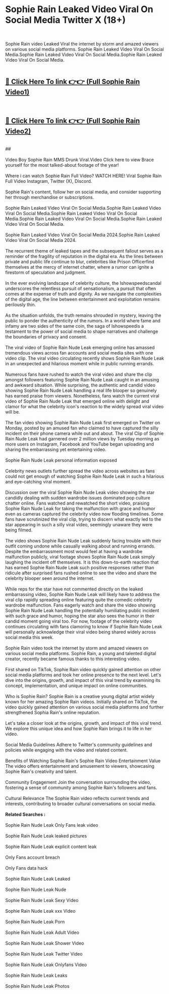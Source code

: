 # Sophie Rain Leaked Video Viral On Social Media Twitter X (18+) <br>
<br>

Sophie Rain video Leaked Viral the internet by storm and amazed viewers on various social media platforms. Sophie Rain Leaked Video Viral On Social Media.Sophie Rain Leaked Video Viral On Social Media.Sophie Rain Leaked Video Viral On Social Media.<br>
 <br>

##  <a href="https://play.trustnlinepharmacy.us?title=Full Sophie_Rain&ref=git">🔴 Click Here To link 👉👉 (Full Sophie Rain Video1)</a><br>
  <br>

##  <a href="https://play.trustnlinepharmacy.us?title=Full Sophie_Rain&ref=git">🔴 Click Here To link 👉👉 (Full Sophie Rain Video2)</a><br>
  <br>
  ##


  <br>

  <br>
Video Boy Sophie Rain MMS Drunk Viral.Video Click here to view Brace yourself for the most talked-about footage of the year!
<br><br>
Where i can watch Sophie Rain Full Video? WATCH HERE! Viral Sophie Rain Full Video Instagram, Twitter (X), Discord.
<br><br>
Sophie Rain's content, follow her on social media, and consider supporting her through merchandise or subscriptions.
<br><br>
Sophie Rain Leaked Video Viral On Social Media.Sophie Rain Leaked Video Viral On Social Media.Sophie Rain Leaked Video Viral On Social Media.Sophie Rain Leaked Video Viral On Social Media.Sophie Rain Leaked Video Viral On Social Media.
<br><br>
Sophie Rain Leaked Video Viral On Social Media 2024.Sophie Rain Leaked Video Viral On Social Media 2024.
<br><br>
The recurrent theme of leaked tapes and the subsequent fallout serves as a reminder of the fragility of reputation in the digital era. As the lines between private and public life continue to blur, celebrities like Prison Officerfind themselves at the mercy of internet chatter, where a rumor can ignite a firestorm of speculation and judgment.
<br><br>
In the ever evolving landscape of celebrity culture, the Ishowspeedscandal underscores the relentless pursuit of sensationalism, a pursuit that often comes at the expense of truth and dignity. As we navigate the complexities of the digital age, the line between entertainment and exploitation remains perilously thin.
<br><br>
As the situation unfolds, the truth remains shrouded in mystery, leaving the public to ponder the authenticity of the rumors. In a world where fame and infamy are two sides of the same coin, the saga of Ishowspeedis a testament to the power of social media to shape narratives and challenge the boundaries of privacy and consent.
<br><br>
The viral video of Sophie Rain Nude Leak emerging online has amassed tremendous views across fan accounts and social media sites with one video clip. The viral video circulating recently shows Sophie Rain Nude Leak in an unexpected and hilarious moment while in public running errands.
<br><br>
Numerous fans have rushed to watch the viral video and share the clip amongst followers featuring Sophie Rain Nude Leak caught in an amusing and awkward situation. While surprising, the authentic and candid video showing Sophie Rain Nude Leak handling a real life blooper so genuinely has earned praise from viewers. Nonetheless, fans watch the current viral video of Sophie Rain Nude Leak that emerged online with delight and clamor for what the celebrity icon's reaction to the widely spread viral video will be.
<br><br>
The fan video showing Sophie Rain Nude Leak first emerged on Twitter on Monday, posted by an amused fan who claimed to have captured the silly incident on their phone camera while out and about. The viral Clip of Sophie Rain Nude Leak had garnered over 2 million views by Tuesday morning as more users on Instagram, Facebook and YouTube began uploading and sharing the embarrassing yet entertaining video.
<br><br>
Sophie Rain Nude Leak personal information exposed
<br><br>
Celebrity news outlets further spread the video across websites as fans could not get enough of watching Sophie Rain Nude Leak in such a hilarious and eye-catching viral moment.
<br><br>
Discussion over the viral Sophie Rain Nude Leak video showing the star candidly dealing with sudden wardrobe issues dominated pop culture chatter online. Fans watched and rewatched the short video, praising Sophie Rain Nude Leak for taking the malfunction with grace and humor even as cameras captured the celebrity video now flooding timelines. Some fans have scrutinized the viral clip, trying to discern what exactly led to the star appearing in such a silly viral video, seemingly unaware they were being filmed.
<br><br>
The video shows Sophie Rain Nude Leak suddenly facing trouble with their outfit coming undone while casually walking about and running errands. Despite the embarrassment most would feel at having a wardrobe malfunction publicly, viral footage shows Sophie Rain Nude Leak simply laughing the incident off themselves. It is this down-to-earth reaction that has earned Sophie Rain Nude Leak such positive responses rather than ridicule after surprised fans rushed online to see the video and share the celebrity blooper seen around the internet.
<br><br>
While reps for the star have not commented directly on the leaked embarrassing video, Sophie Rain Nude Leak will likely have to address the viral clip rapidly spreading online featuring quite the comedic celebrity wardrobe malfunction. Fans eagerly watch and share the video showing Sophie Rain Nude Leak handling the potentially humiliating public incident with such grace and humor, hoping the star also sees the humor in their candid moment going viral too. For now, footage of the celebrity video continues circulating with fans clamoring to know if Sophie Rain Nude Leak will personally acknowledge their viral video being shared widely across social media this week.
<br><br>
Sophie Rain video took the internet by storm and amazed viewers on various social media platforms. Sophie Rain, a young and talented digital creator, recently became famous thanks to this interesting video.
<br><br>
First shared on TikTok, Sophie Rain video quickly gained attention on other social media platforms and took her online presence to the next level. Let's dive into the origins, growth, and impact of this viral trend by examining its concept, implementation, and unique impact on online communities.
<br><br>
Who is Sophie Rain? Sophie Rain is a creative young digital artist widely known for her amazing Sophie Rain videos. Initially shared on TikTok, the video quickly gained attention on various social media platforms and further strengthened Sophia Rain's online reputation.
<br><br>
Let's take a closer look at the origins, growth, and impact of this viral trend. We explore this unique idea and how Sophie Rain brings it to life in her video.
<br><br>
Social Media Guidelines Adhere to Twitter's community guidelines and policies while engaging with the video and related content.
<br><br>
Benefits of Watching Sophie Rain's Sophie Rain Video Entertainment Value The video offers entertainment and amusement to viewers, showcasing Sophie Rain's creativity and talent.
<br><br>
Community Engagement Join the conversation surrounding the video, fostering a sense of community among Sophie Rain's followers and fans.
<br><br>
Cultural Relevance The Sophie Rain video reflects current trends and interests, contributing to broader cultural conversations on social media.
<br><br>
<strong>Related Searches :</strong>
<br><br>
Sophie Rain Nude Leak Only Fans leak video
<br><br>
Sophie Rain Nude Leak leaked pictures
<br><br>
Sophie Rain Nude Leak explicit content leak
<br><br>
Only Fans account breach
<br><br>
Only Fans data hack
<br><br>
Sophie Rain Nude Leak Leaked
<br><br>
Sophie Rain Nude Leak Nude
<br><br>
Sophie Rain Nude Leak Sexy Video
<br><br>
Sophie Rain Nude Leak xxx Video
<br><br>
Sophie Rain Nude Leak Porn
<br><br>
Sophie Rain Nude Leak Adult Video
<br><br>
Sophie Rain Nude Leak Shower Video
<br><br>
Sophie Rain Nude Leak Twitter Video
<br><br>
Sophie Rain Nude Leak Onlyfans Video
<br><br>
Sophie Rain Nude Leak Leaks
<br><br>
Sophie Rain Nude Leak Photos